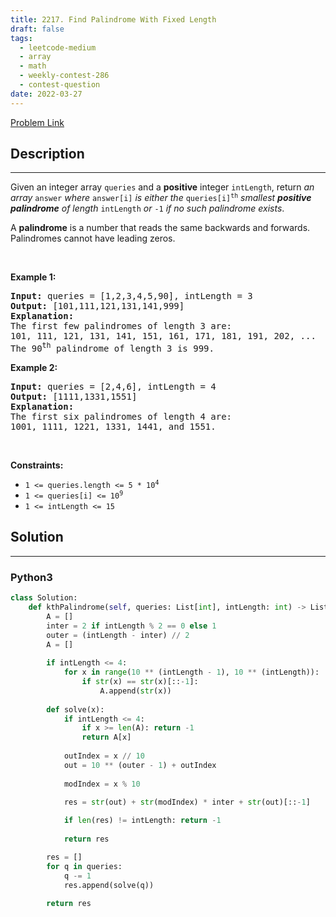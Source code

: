 ```yaml
---
title: 2217. Find Palindrome With Fixed Length
draft: false
tags: 
  - leetcode-medium
  - array
  - math
  - weekly-contest-286
  - contest-question
date: 2022-03-27
---
```


[Problem Link](https://leetcode.com/problems/find-palindrome-with-fixed-length/)

## Description

---
<p>Given an integer array <code>queries</code> and a <strong>positive</strong> integer <code>intLength</code>, return <em>an array</em> <code>answer</code> <em>where</em> <code>answer[i]</code> <em>is either the </em><code>queries[i]<sup>th</sup></code> <em>smallest <strong>positive palindrome</strong> of length</em> <code>intLength</code> <em>or</em> <code>-1</code><em> if no such palindrome exists</em>.</p>

<p>A <strong>palindrome</strong> is a number that reads the same backwards and forwards. Palindromes cannot have leading zeros.</p>

<p>&nbsp;</p>
<p><strong class="example">Example 1:</strong></p>

<pre>
<strong>Input:</strong> queries = [1,2,3,4,5,90], intLength = 3
<strong>Output:</strong> [101,111,121,131,141,999]
<strong>Explanation:</strong>
The first few palindromes of length 3 are:
101, 111, 121, 131, 141, 151, 161, 171, 181, 191, 202, ...
The 90<sup>th</sup> palindrome of length 3 is 999.
</pre>

<p><strong class="example">Example 2:</strong></p>

<pre>
<strong>Input:</strong> queries = [2,4,6], intLength = 4
<strong>Output:</strong> [1111,1331,1551]
<strong>Explanation:</strong>
The first six palindromes of length 4 are:
1001, 1111, 1221, 1331, 1441, and 1551.
</pre>

<p>&nbsp;</p>
<p><strong>Constraints:</strong></p>

<ul>
	<li><code>1 &lt;= queries.length &lt;= 5 * 10<sup>4</sup></code></li>
	<li><code>1 &lt;= queries[i] &lt;= 10<sup>9</sup></code></li>
	<li><code>1 &lt;= intLength&nbsp;&lt;= 15</code></li>
</ul>


## Solution

---
### Python3
``` py title='find-palindrome-with-fixed-length'
class Solution:
    def kthPalindrome(self, queries: List[int], intLength: int) -> List[int]:
        A = []
        inter = 2 if intLength % 2 == 0 else 1
        outer = (intLength - inter) // 2
        A = []
        
        if intLength <= 4:
            for x in range(10 ** (intLength - 1), 10 ** (intLength)):
                if str(x) == str(x)[::-1]:
                    A.append(str(x))
        
        def solve(x):
            if intLength <= 4:
                if x >= len(A): return -1
                return A[x]
            
            outIndex = x // 10
            out = 10 ** (outer - 1) + outIndex
            
            modIndex = x % 10
            
            res = str(out) + str(modIndex) * inter + str(out)[::-1]

            if len(res) != intLength: return -1
            
            return res

        res = []
        for q in queries:
            q -= 1
            res.append(solve(q))
        
        return res
```

